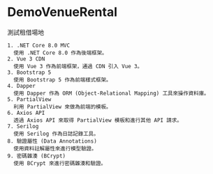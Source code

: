 # DemoVenueRental
 測試租借場地

	1. .NET Core 8.0 MVC
	  使用 .NET Core 8.0 作為後端框架。
	2. Vue 3 CDN
	  使用 Vue 3 作為前端框架，通過 CDN 引入 Vue 3。
	3. Bootstrap 5
	  使用 Bootstrap 5 作為前端樣式框架。
	4. Dapper
	  使用 Dapper 作為 ORM (Object-Relational Mapping) 工具來操作資料庫。
	5. PartialView
	  利用 PartialView 來做為前端的模板。
	6. Axios API
	  透過 Axios API 來取得 PartialView 模板和進行其他 API 請求。
	7. Serilog
	  使用 Serilog 作為日誌記錄工具。
	8. 驗證屬性 (Data Annotations)
	  使用資料註解屬性來進行模型驗證。
	9. 密碼雜湊 (BCrypt)
	  使用 BCrypt 來進行密碼雜湊和驗證。

 
